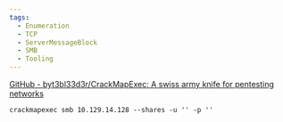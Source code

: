 ```yaml
---
tags:
  - Enumeration
  - TCP
  - ServerMessageBlock
  - SMB
  - Tooling
---
```



[GitHub - byt3bl33d3r/CrackMapExec: A swiss army knife for pentesting networks](https://github.com/byt3bl33d3r/CrackMapExec)


```shell-session
crackmapexec smb 10.129.14.128 --shares -u '' -p ''
```